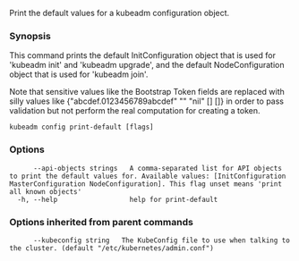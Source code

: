 
Print the default values for a kubeadm configuration object.

### Synopsis


This command prints the default InitConfiguration object that is used for 'kubeadm init' and 'kubeadm upgrade',
and the default NodeConfiguration object that is used for 'kubeadm join'.

Note that sensitive values like the Bootstrap Token fields are replaced with silly values like {"abcdef.0123456789abcdef" "" "nil" <nil> [] []} in order to pass validation but
not perform the real computation for creating a token.


```
kubeadm config print-default [flags]
```

### Options

```
      --api-objects strings   A comma-separated list for API objects to print the default values for. Available values: [InitConfiguration MasterConfiguration NodeConfiguration]. This flag unset means 'print all known objects'
  -h, --help                  help for print-default
```

### Options inherited from parent commands

```
      --kubeconfig string   The KubeConfig file to use when talking to the cluster. (default "/etc/kubernetes/admin.conf")
```

